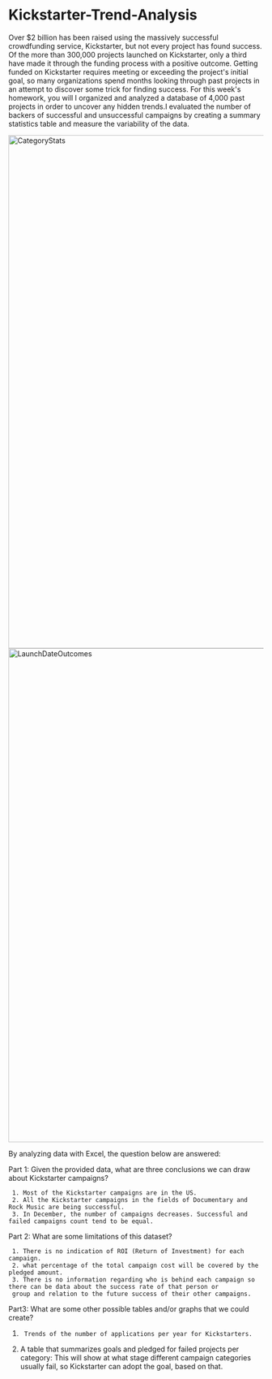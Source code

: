 # Kickstarter-Trend-Analysis

Over $2 billion has been raised using the massively successful crowdfunding service, Kickstarter, but not every project has found success. Of the more than 300,000 projects launched on Kickstarter, only a third have made it through the funding process with a positive outcome.
Getting funded on Kickstarter requires meeting or exceeding the project's initial goal, so many organizations spend months looking through past projects in an attempt to discover some trick for finding success. For this week's homework, you will 
I organized and analyzed a database of 4,000 past projects in order to uncover any hidden trends.I evaluated the number of backers of successful and unsuccessful campaigns by creating a summary statistics table and measure the variability of the data.


<img width="1011" alt="CategoryStats" src="https://user-images.githubusercontent.com/70447525/116479937-76dc5a00-a84e-11eb-8ac5-784d4ec960be.png">

<img width="973" alt="LaunchDateOutcomes" src="https://user-images.githubusercontent.com/70447525/117214493-ea401780-adca-11eb-815e-656b6a967473.png">

By analyzing data with Excel, the question below are answered:

Part 1: Given the provided data, what are three conclusions we can draw about Kickstarter campaigns?

     1. Most of the Kickstarter campaigns are in the US.
     2. All the Kickstarter campaigns in the fields of Documentary and Rock Music are being successful.
     3. In December, the number of campaigns decreases. Successful and failed campaigns count tend to be equal.
 
Part 2: What are some limitations of this dataset?

     1. There is no indication of ROI (Return of Investment) for each campaign.
     2. what percentage of the total campaign cost will be covered by the pledged amount.
     3. There is no information regarding who is behind each campaign so there can be data about the success rate of that person or 
     group and relation to the future success of their other campaigns.
 
 
Part3: What are some other possible tables and/or graphs that we could create?
1.      Trends of the number of applications per year for Kickstarters.
2.  A table that summarizes goals and pledged for failed projects per category: This will show at what stage different campaign categories usually fail, so Kickstarter can adopt the goal, based on that.
